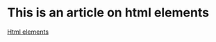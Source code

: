 # This is an article on html elements

[Html elements](https://baruncancode.hashnode.dev/htmlelements)